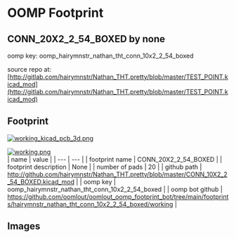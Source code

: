 # OOMP Footprint  
## CONN_20X2_2_54_BOXED  by none  
  
oomp key: oomp_hairymnstr_nathan_tht_conn_10x2_2_54_boxed  
  
source repo at: [http://gitlab.com/hairymnstr/Nathan_THT.pretty/blob/master/TEST_POINT.kicad_mod](http://gitlab.com/hairymnstr/Nathan_THT.pretty/blob/master/TEST_POINT.kicad_mod)  
## Footprint  
  
[![working_kicad_pcb_3d.png](working_kicad_pcb_3d_600.png)](working_kicad_pcb_3d.png)  
  
[![working.png](working_600.png)](working.png)  
| name | value | 
| --- | --- | 
| footprint name | CONN_20X2_2_54_BOXED | 
| footprint description | None | 
| number of pads | 20 | 
| github path | http://github.com/hairymnstr/Nathan_THT.pretty/blob/master/CONN_10X2_2_54_BOXED.kicad_mod | 
| oomp key | oomp_hairymnstr_nathan_tht_conn_10x2_2_54_boxed | 
| oomp bot github | https://github.com/oomlout/oomlout_oomp_footprint_bot/tree/main/footprints/hairymnstr_nathan_tht_conn_10x2_2_54_boxed/working | 
## Images  
